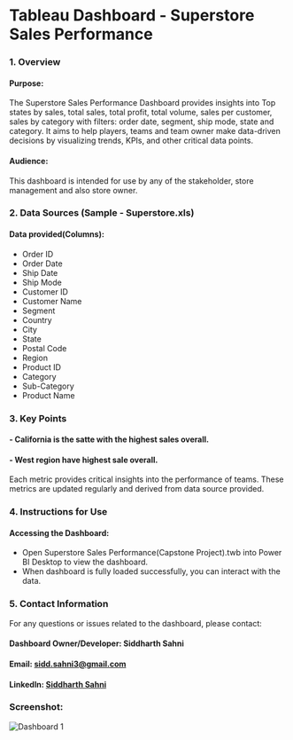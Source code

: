 # Tableau Dashboard - Superstore Sales Performance

### 1. Overview
#### Purpose:
The Superstore Sales Performance Dashboard provides insights into Top states by sales, total sales, total profit, total volume, sales per customer, sales by category with filters: order date, segment, ship mode, state and category. It aims to help players, teams and team owner make data-driven decisions by visualizing trends, KPIs, and other critical data points.
#### Audience:
This dashboard is intended for use by any of the stakeholder, store management and also store owner.

### 2. Data Sources (Sample - Superstore.xls)
#### Data provided(Columns):
- Order ID
- Order Date
- Ship Date
- Ship Mode
- Customer ID
- Customer Name
- Segment 
- Country
- City
- State
- Postal Code
- Region
- Product ID
- Category
- Sub-Category
- Product Name

### 3. Key Points
#### - California is the satte with the highest sales overall.
#### - West region have highest sale overall.

Each metric provides critical insights into the performance of teams. These metrics are updated regularly and derived from data source provided.

### 4. Instructions for Use
#### Accessing the Dashboard:
- Open Superstore Sales Performance(Capstone Project).twb into Power BI Desktop to view the dashboard.
- When dashboard is fully loaded successfully, you can interact with the data.

### 5. Contact Information
For any questions or issues related to the dashboard, please contact:


#### Dashboard Owner/Developer: Siddharth Sahni
#### Email: sidd.sahni3@gmail.com
#### LinkedIn: [Siddharth Sahni](https://www.linkedin.com/in/er-siddharth-sahni-36b227103/)

### Screenshot:
![Dashboard 1](https://github.com/user-attachments/assets/88220b1b-3a99-4f5d-948b-75c5d9bd40fe)
